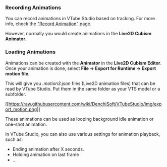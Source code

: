 ### Recording Animations

You can record animations in VTube Studio based on tracking. For more info, check the ["Record Animation"](https://github.com/DenchiSoft/VTubeStudio/wiki/Record-Animations) page.

However, normally you would create animations in the **Live2D Cubism Animator**.

### Loading Animations

Animations can be created with the **Animator** in the **Live2D Cubism Editor**. Once your animation is done, select **File → Export for Runtime → Export motion file**.


This will give you _.motion3.json_ files (Live2D animation files) that can be read by VTube Studio. Put them in the same folder as your VTS model or a subfolder.

[[https://raw.githubusercontent.com/wiki/DenchiSoft/VTubeStudio/img/export_motion.png]]

These animations can be used as looping background idle animation or one-shot animation.

In VTube Studio, you can also use various settings for animation playback, such as:
* Ending animation after X seconds.
* Holding animation on last frame
* ...

